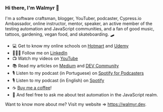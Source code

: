 ### Hi there, I'm Walmyr 👋

I'm a software craftsman, blogger, YouTuber, podcaster, Cypress.io Ambassador, online instructor, mentor, speaker, an active member of the testing automation and JavaScript communities, and a fan of good music, tattoos, gardening, vegan food, and skateboarding. 🛹

- 💻 Get to know my online schools on [Hotmart](https://hotmart.com/pt-br/club/talking-about-testing) and [Udemy](https://udemy.com/user/walmyr)
- 👨🏼‍💻 Follow me on [LinkedIn](https://www.linkedin.com/in/walmyr-lima-e-silva-filho)
- 📺 Watch my videos on [YouTube](https://www.youtube.com/playlist?list=PL-eblSNRj0QFCgBuHFSSJUeEYDm6wwvHI)
- 📚 Read my articles on [Medium](https://medium.com/@walmyrlimaesilv) and [DEV Community](https://dev.to/walmyrlimaesilv)
- 🎙️ Listen to my podcast (in Portuguese) on [Spotify for Podcasters](https://anchor.fm/testando-na-gringa)
- 🎙️ Listen to my podcast (in English) on [Spotify](https://open.spotify.com/show/1ZRRgVDduSSSkWmhwyQIIE)
- ☕ [Buy me a coffee](https://www.buymeacoffee.com/walmyrtat)! 
- 💬 And feel free to ask me about test automation in the JavaScript realm.

Want to know more about me? Visit my website => https://walmyr.dev.
